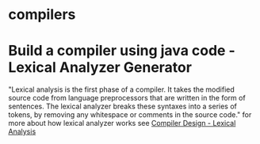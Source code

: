# compilers
# Build a compiler using java code - Lexical Analyzer Generator
"Lexical analysis is the first phase of a compiler. It takes the modified source code from language preprocessors that are written in the form of sentences. 
The lexical analyzer breaks these syntaxes into a series of tokens, by removing any whitespace or comments in the source code."
for more about how lexical analyzer works see [Compiler Design - Lexical Analysis](https://www.tutorialspoint.com/compiler_design/compiler_design_lexical_analysis.htm)
